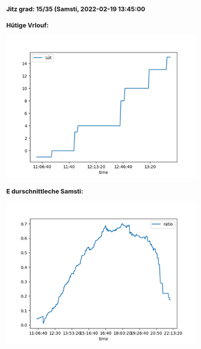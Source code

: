 ### Jitz grad: 15/35 (Samsti, 2022-02-19 13:45:00

### Hütige Vrlouf:
![Graph](Today.png)

### E durschnittleche Samsti:
![Graph](Samsti.png)